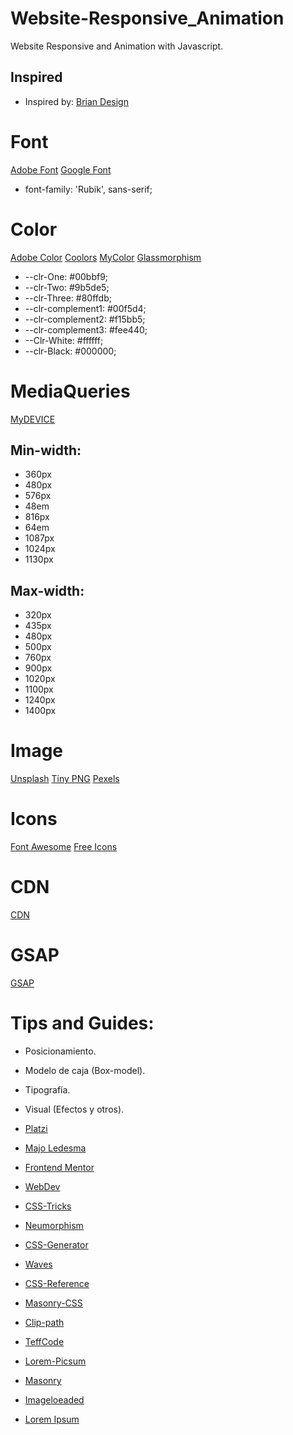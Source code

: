 # Website-Responsive_Animation
Website Responsive and Animation with Javascript. 

## Inspired 
- Inspired by: [Brian Design](https://www.youtube.com/channel/UCsKsymTY_4BYR-wytLjex7A)

# Font
[Adobe Font](https://fonts.adobe.com/)
[Google Font](https://fonts.google.com/)

- font-family: 'Rubik', sans-serif;
# Color
[Adobe Color](https://color.adobe.com/es/create/color-wheel)
[Coolors](https://coolors.co/)
[MyColor](https://mycolor.space/gradient3)
[Glassmorphism](https://glassmorphism.com/)

- --clr-One: #00bbf9;
- --clr-Two: #9b5de5;
- --clr-Three: #80ffdb;
- --clr-complement1: #00f5d4;
- --clr-complement2: #f15bb5;
- --clr-complement3: #fee440; 
- --Clr-White: #ffffff;
- --clr-Black: #000000;
# MediaQueries
[MyDEVICE](https://www.mydevice.io/#compare-devices)
## Min-width: 
- 360px
- 480px
- 576px
- 48em
- 816px
- 64em
- 1087px
- 1024px
- 1130px

## Max-width: 
- 320px
- 435px
- 480px
- 500px
- 760px
- 900px
- 1020px
- 1100px
- 1240px
- 1400px

# Image
[Unsplash](https://unsplash.com/)
[Tiny PNG](https://tinypng.com/)
[Pexels](https://www.pexels.com/es-es/)
# Icons
[Font Awesome](https://fontawesome.com/)
[Free Icons](https://icons8.com/icons)

# CDN
[CDN](https://cdnjs.com/)

# GSAP
[GSAP](https://greensock.com/gsap/)
# Tips and Guides: 
- Posicionamiento.
- Modelo de caja (Box-model).
- Tipografía.
- Visual (Efectos y otros).

- [Platzi](https://platzi.com/home)
- [Majo Ledesma](https://losapuntesdemajo.vercel.app/)
- [Frontend Mentor](https://www.frontendmentor.io/challenges)
- [WebDev](https://web.dev/one-line-layouts/)
- [CSS-Tricks](https://css-tricks.com/snippets/css/complete-guide-grid/)
- [Neumorphism](https://neumorphism.io/#1a1919)
- [CSS-Generator](https://css3generator.com/)
- [Waves](https://getwaves.io/)
- [CSS-Reference](https://cssreference.io/)
- [Masonry-CSS](https://w3bits.com/tools/masonry-generator/)
- [Clip-path](https://bennettfeely.com/clippy/)
- [TeffCode](https://teffcode-community.github.io/quizzes/)
- [Lorem-Picsum](https://picsum.photos/)
- [Masonry](https://masonry.desandro.com/)
- [Imageloeaded](https://imagesloaded.desandro.com/)
- [Lorem Ipsum](https://www.lipsum.com/)